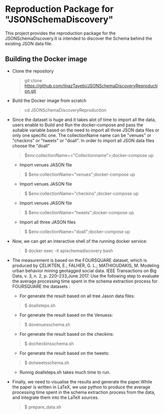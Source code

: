 # Reproduction Package for "JSONSchemaDiscovery"
This project provides the reproduction package for 
the JSONSchemaDiscovery.It is intended to discover the
Schema behind the existing JSON data file.

## Building the Docker image
- Clone the repository
  > git clone https://github.com/ilnazTayebi/JSONSchemaDiscoveryReproduction.git
- Build the Docker image from scratch
  > cd JSONSchemaDiscoveryReproduction
- Since the dataset is huge and it takes alot of time to import all the data, users enable to Build and Run the docker-compose and pass the suitable variable based on   the need to import all three JSON data files or only one specific one. The collectionName name can be "venues" or "checkins" or "tweets" or "doall". In order to import all JSON data files choose the "doall"
  > $env:collectionName=<"Collectionname">;docker-compose up
  
    - Import venues JASON file

    >$  $env:collectionName="venues";docker-compose up

    - Import venues JASON file

    >$  $env:collectionName="checkins";docker-compose up
    
    - Import venues JASON file

    >$  $env:collectionName="tweets";docker-compose up

    - Import all three JASON files

    >$  $env:collectionName="doall";docker-compose up

 - Now, we can get an interactive shell of the running docker service:

   >$ docker exec -it apischemadiscovery  bash
  
  - The measurement is based on the FOURSQUARE dataset, which is produced by ÇELIKTEN, E.; FALHER, G. L.; MATHIOUDAKIS, M. Modeling urban behavior mining geotagged social data. IEEE Transactions on Big Data, v. 3, n. 2, p. 220–233,June 2017. Use the following step to evaluate the average processing time spent in the schema extraction process for FOURSQUARE the datasets :
      
      - For generate the result based on  all tree Jason data files:
      
       >$ doallsteps.sh

      - For generate the result based on the Venuess:

       >$ dovenuesschema.sh

      - For generate the result based on the checkins:

       >$ docheckinsschema.sh

      - For generate the result based on the tweets:

       >$ dotweetsschema.sh
      
      - Runnig doallsteps.sh takes much time to run.

  - Finally, we need to visualise the results and generate the paper.While the paper is written in LaTeX, we use python to
  produce  the average processing time spent in the schema extraction process from the data, and integrate them into the LaTeX sources.

     >$ prepare_data.sh
   